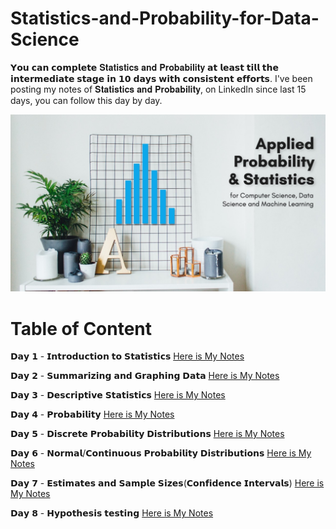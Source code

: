 # Statistics-and-Probability-for-Data-Science
𝗬𝗼𝘂 𝗰𝗮𝗻 𝗰𝗼𝗺𝗽𝗹𝗲𝘁𝗲 𝐒𝐭𝐚𝐭𝐢𝐬𝐭𝐢𝐜𝐬 𝐚𝐧𝐝 𝐏𝐫𝐨𝐛𝐚𝐛𝐢𝐥𝐢𝐭𝐲 𝗮𝘁 𝗹𝗲𝗮𝘀𝘁 𝘁𝗶𝗹𝗹 𝘁𝗵𝗲 𝗶𝗻𝘁𝗲𝗿𝗺𝗲𝗱𝗶𝗮𝘁𝗲 𝘀𝘁𝗮𝗴𝗲 𝗶𝗻 𝟭𝟬 𝗱𝗮𝘆𝘀 𝘄𝗶𝘁𝗵 𝗰𝗼𝗻𝘀𝗶𝘀𝘁𝗲𝗻𝘁 𝗲𝗳𝗳𝗼𝗿𝘁𝘀. I've been posting my notes of 𝐒𝐭𝐚𝐭𝐢𝐬𝐭𝐢𝐜𝐬 𝐚𝐧𝐝 𝐏𝐫𝐨𝐛𝐚𝐛𝐢𝐥𝐢𝐭𝐲, on LinkedIn since last 15 days, you can follow this day by day.

<img src="https://github.com/soopertramp/Complete-Statistics-and-Probability-for-Data-Science/blob/main/Image/Stats.jpeg"  width="1000px"> 

<h1>Table of Content</h1>

𝗗𝗮𝘆 𝟭 - 𝗜𝗻𝘁𝗿𝗼𝗱𝘂𝗰𝘁𝗶𝗼𝗻 𝘁𝗼 𝗦𝘁𝗮𝘁𝗶𝘀𝘁𝗶𝗰𝘀 [Here is My Notes](https://lnkd.in/gEj-pe2S)

𝗗𝗮𝘆 𝟮 - 𝗦𝘂𝗺𝗺𝗮𝗿𝗶𝘇𝗶𝗻𝗴 𝗮𝗻𝗱 𝗚𝗿𝗮𝗽𝗵𝗶𝗻𝗴 𝗗𝗮𝘁𝗮 [Here is My Notes](https://lnkd.in/gjtwvFMV)

𝗗𝗮𝘆 𝟯 - 𝗗𝗲𝘀𝗰𝗿𝗶𝗽𝘁𝗶𝘃𝗲 𝗦𝘁𝗮𝘁𝗶𝘀𝘁𝗶𝗰𝘀 [Here is My Notes](https://lnkd.in/gVGG7JtM)

𝗗𝗮𝘆 𝟰 - 𝗣𝗿𝗼𝗯𝗮𝗯𝗶𝗹𝗶𝘁𝘆 [Here is My Notes](https://lnkd.in/grY8krgX)

𝗗𝗮𝘆 𝟱 - 𝗗𝗶𝘀𝗰𝗿𝗲𝘁𝗲 𝗣𝗿𝗼𝗯𝗮𝗯𝗶𝗹𝗶𝘁𝘆 𝗗𝗶𝘀𝘁𝗿𝗶𝗯𝘂𝘁𝗶𝗼𝗻𝘀 [Here is My Notes](https://lnkd.in/gDyTYCNn)

𝗗𝗮𝘆 𝟲 - 𝗡𝗼𝗿𝗺𝗮𝗹/𝗖𝗼𝗻𝘁𝗶𝗻𝘂𝗼𝘂𝘀 𝗣𝗿𝗼𝗯𝗮𝗯𝗶𝗹𝗶𝘁𝘆 𝗗𝗶𝘀𝘁𝗿𝗶𝗯𝘂𝘁𝗶𝗼𝗻𝘀 [Here is My Notes](https://lnkd.in/gHQ-6V_E)

𝗗𝗮𝘆 𝟳 - 𝗘𝘀𝘁𝗶𝗺𝗮𝘁𝗲𝘀 𝗮𝗻𝗱 𝗦𝗮𝗺𝗽𝗹𝗲 𝗦𝗶𝘇𝗲𝘀(𝗖𝗼𝗻𝗳𝗶𝗱𝗲𝗻𝗰𝗲 𝗜𝗻𝘁𝗲𝗿𝘃𝗮𝗹𝘀) [Here is My Notes](https://lnkd.in/gqVdep9F)

𝗗𝗮𝘆 𝟴 - 𝗛𝘆𝗽𝗼𝘁𝗵𝗲𝘀𝗶𝘀 𝘁𝗲𝘀𝘁𝗶𝗻𝗴 [Here is My Notes](https://lnkd.in/gV82CaAr)
